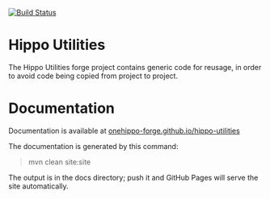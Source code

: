 [![Build Status](https://travis-ci.org/onehippo-forge/hippo-utilities.svg?branch=develop)](https://travis-ci.org/onehippo-forge/hippo-utilities)

# Hippo Utilities

The Hippo Utilities forge project contains generic code for reusage, in order to avoid code being copied from project 
to project.

# Documentation 

Documentation is available at [onehippo-forge.github.io/hippo-utilities](https://onehippo-forge.github.io/hippo-utilities)

The documentation is generated by this command:

 > mvn clean site:site
 
The output is in the docs directory; push it and GitHub Pages will serve the site automatically. 
